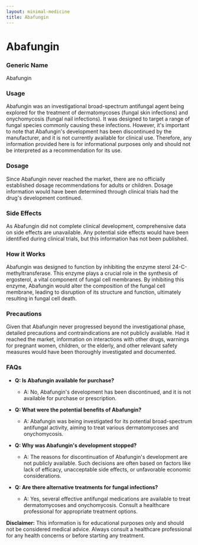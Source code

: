 ```yaml
---
layout: minimal-medicine
title: Abafungin
---
```


# Abafungin
### Generic Name
Abafungin

### Usage
Abafungin was an investigational broad-spectrum antifungal agent being explored for the treatment of dermatomycoses (fungal skin infections) and onychomycosis (fungal nail infections).  It was designed to target a range of fungal species commonly causing these infections.  However, it's important to note that Abafungin's development has been discontinued by the manufacturer, and it is not currently available for clinical use.  Therefore, any information provided here is for informational purposes only and should not be interpreted as a recommendation for its use.

### Dosage
Since Abafungin never reached the market, there are no officially established dosage recommendations for adults or children.  Dosage information would have been determined through clinical trials had the drug's development continued.

### Side Effects
As Abafungin did not complete clinical development, comprehensive data on side effects are unavailable. Any potential side effects would have been identified during clinical trials, but this information has not been published.

### How it Works
Abafungin was designed to function by inhibiting the enzyme sterol 24-C-methyltransferase. This enzyme plays a crucial role in the synthesis of ergosterol, a vital component of fungal cell membranes. By inhibiting this enzyme, Abafungin would alter the composition of the fungal cell membrane, leading to disruption of its structure and function, ultimately resulting in fungal cell death.

### Precautions
Given that Abafungin never progressed beyond the investigational phase, detailed precautions and contraindications are not publicly available.  Had it reached the market, information on interactions with other drugs, warnings for pregnant women, children, or the elderly, and other relevant safety measures would have been thoroughly investigated and documented.

### FAQs

* **Q: Is Abafungin available for purchase?**
    * A: No, Abafungin's development has been discontinued, and it is not available for purchase or prescription.

* **Q: What were the potential benefits of Abafungin?**
    * A: Abafungin was being investigated for its potential broad-spectrum antifungal activity, aiming to treat various dermatomycoses and onychomycosis.

* **Q: Why was Abafungin's development stopped?**
    * A: The reasons for discontinuation of Abafungin's development are not publicly available.  Such decisions are often based on factors like lack of efficacy, unacceptable side effects, or unfavorable economic considerations.

* **Q: Are there alternative treatments for fungal infections?**
    * A: Yes, several effective antifungal medications are available to treat dermatomycoses and onychomycosis.  Consult a healthcare professional for appropriate treatment options.


**Disclaimer:** This information is for educational purposes only and should not be considered medical advice.  Always consult a healthcare professional for any health concerns or before starting any treatment.
